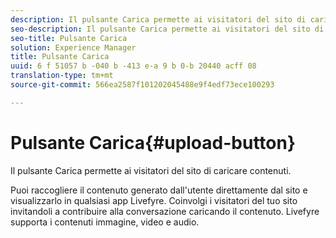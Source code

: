 ```yaml
---
description: Il pulsante Carica permette ai visitatori del sito di caricare contenuti.
seo-description: Il pulsante Carica permette ai visitatori del sito di caricare contenuti.
seo-title: Pulsante Carica
solution: Experience Manager
title: Pulsante Carica
uuid: 6 f 51057 b -040 b -413 e-a 9 b 0-b 20440 acff 08
translation-type: tm+mt
source-git-commit: 566ea2587f101202045488e9f4edf73ece100293

---
```



# Pulsante Carica{#upload-button}

Il pulsante Carica permette ai visitatori del sito di caricare contenuti.

Puoi raccogliere il contenuto generato dall'utente direttamente dal sito e visualizzarlo in qualsiasi app Livefyre. Coinvolgi i visitatori del tuo sito invitandoli a contribuire alla conversazione caricando il contenuto. Livefyre supporta i contenuti immagine, video e audio.
